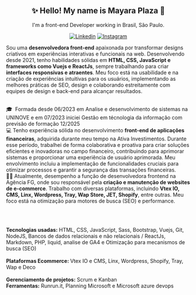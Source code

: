 <div align="center">      
<h2>✨ Hello! My name is Mayara Plaza 🌸     </br></h2>                  
                    
I'm a front-end Developer working in Brasil, São Paulo.</br>            
       
[![Linkedin](https://img.shields.io/badge/LinkedIn-0077B5?style=for-the-badge&logo=linkedin&logoColor=white)](https://www.linkedin.com/in/mayaraplaza/)
[![Instagram](https://img.shields.io/badge/Instagram-E4405F?style=for-the-badge&logo=instagram&logoColor=white)](https://instagram.com/macristinee) 
 </div>   

Sou uma <strong>desenvolvedora front-end</strong> apaixonada por transformar designs criativos em experiências interativas e funcionais na web. Desenvolvendo desde 2021, tenho habilidades sólidas em <strong>HTML, CSS, JavaScript e frameworks como Vuejs e ReactJs</strong>, sempre trabalhando para criar <strong>interfaces responsivas e atraentes</strong>. Meu foco está na usabilidade e na criação de experiências intuitivas para os usuários, implementando as melhores práticas de SEO, design e colaborando estreitamente com equipes de design e back-end para alcançar resultados.
  
<br>
🎓&nbsp; Formada desde 06/2023 em Analise e desenvolvimento de sistemas na UNINOVE e em 07/2023 iniciei Gestão em técnologia da informação com previsão de formação 12/2025 <br/>
💻 Tenho experiência sólida no desenvolvimento <strong>front-end de aplicações financeiras</strong>, adquirida durante meu tempo na Ativa Investimentos. Durante esse período, trabalhei de forma colaborativa e proativa para criar soluções eficientes e inovadoras no campo financeiro, contribuindo para aprimorar sistemas e proporcionar uma experiência de usuário aprimorada. Meu envolvimento incluiu a implementação de funcionalidades cruciais para otimizar processos e garantir a segurança das transações financeiras.<br> 
👩‍💻 Atualmente, desempenho a função de desenvolvedora frontend na Agência FG, onde sou responsável pela <strong>criação e manutenção de websites de e-commerce</strong>. Trabalho com diversas plataformas, incluindo <strong>Vtex IO, CMS, Linx, Wordpress, Tray, Wap Store, JET, Shopify</strong>, entre outras. Meu foco está na otimização para motores de busca (SEO) e performance.

<br><br>

<strong>Tecnologias usadas:</strong> HTML, CSS, JavaScript, Sass, Bootstrap, Vuejs, Git, NodeJS, Bancos de dados relacionais e não relacionais / ReactJs, Markdown, PHP, liquid, analise de GA4 e Otimização para mecanismos de busca (SEO)
<br><br> 
<strong>Plataformas Ecommerce: </strong>Vtex IO e CMS, Linx, Wordpress, Shopify, Tray, Wap e Deco
<br><br>
<strong>Gerenciamento de projetos:</strong> Scrum e Kanban<br>
<strong>Ferramentas:</strong> Runrun.it, Planning Microsoft e Microsoft azure devops

</div>



